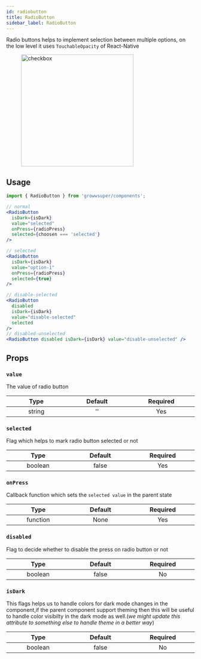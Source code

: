 ```yaml
---
id: radiobutton
title: RadioButton
sidebar_label: RadioButton
---
```


Radio buttons helps to implement selection between multiple options, on the low level it uses `TouchableOpacity` of React-Native

<div className="image-horizontal-preview">
    <figure>
      <img src="/static/img/radio.png" alt="checkbox" width="300"/>
    </figure>
</div>


## Usage
```jsx
import { RadioButton } from 'growwsuper/components';

// normal
<RadioButton
  isDark={isDark}
  value="selected"
  onPress={radioPress}
  selected={choosen === 'selected'}
/>

// selected
<RadioButton
  isDark={isDark}
  value="option-1"
  onPress={radioPress}
  selected={true}
/>

// disable-selected
<RadioButton
  disabled
  isDark={isDark}
  value="disable-selected"
  selected
/>
// disabled-unselected
<RadioButton disabled isDark={isDark} value="disable-unselected" />

```

## Props

### `value`

The value of radio button

|           Type            |            Default             |       Required        |
| :-----------------------: | :----------------------------: | :-------------------: |
| string <img width="500"/> | '' <img width="500"/> | Yes <img width="500"/> |

### `selected`

Flag which helps to mark radio button selected or not

|           Type            |            Default             |       Required        |
| :-----------------------: | :----------------------------: | :-------------------: |
| boolean <img width="500"/> | false <img width="500"/> | Yes <img width="500"/> |

### `onPress`

Callback function which sets the `selected value` in the parent state

|            Type             |        Default         |        Required        |
| :-------------------------: | :--------------------: | :--------------------: |
| function <img width="500"/> | None<img width="500"/> | Yes <img width="500"/> |

### `disabled`
Flag to decide whether to disable the press on radio button or not

|            Type            |         Default          |       Required        |
| :------------------------: | :----------------------: | :-------------------: |
| boolean <img width="500"/> | false <img width="500"/> | No <img width="500"/> |

### `isDark`

This flags helps us to handle colors for dark mode changes in the component,if the parent component support theming then this will be useful to handle color visibilty in the dark mode as well.(*we might update this attribute to something else to handle theme in a better way*)

|           Type            |         Default         |        Required        |
| :-----------------------: | :---------------------: | :--------------------: |
| boolean <img width="500"/> | false <img width="500"/> | No <img width="500"/> |

